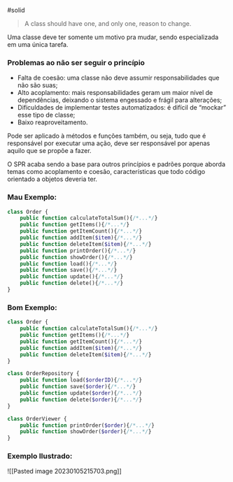 #solid
> A class should have one, and only one, reason to change.

Uma classe deve ter somente um motivo pra mudar, sendo especializada em uma única tarefa.

### Problemas ao não ser seguir o princípio
- Falta de coesão: uma classe não deve assumir responsabilidades que não são suas;
- Alto acoplamento: mais responsabilidades geram um maior nível de dependências, deixando o sistema engessado e frágil para alterações;
- Dificuldades de implementar testes automatizados: é difícil de “mockar” esse tipo de classe;
- Baixo reaproveitamento.

Pode ser aplicado à métodos e funções também, ou seja, tudo que é responsável por executar uma ação, deve ser responsável por apenas aquilo que se propõe a fazer.

O SPR acaba sendo a base para outros princípios e padrões porque aborda temas como acoplamento e coesão, características que todo código orientado a objetos deveria ter.

### Mau Exemplo:
```php
class Order { 
	public function calculateTotalSum(){/*...*/} 
	public function getItems(){/*...*/}
	public function getItemCount(){/*...*/}
	public function addItem($item){/*...*/}
	public function deleteItem($item){/*...*/}
	public function printOrder(){/*...*/}
	public function showOrder(){/*...*/}
	public function load(){/*...*/}
	public function save(){/*...*/}
	public function update(){/*...*/}
	public function delete(){/*...*/}
}
```
### Bom Exemplo:
```php
class Order {
	public function calculateTotalSum(){/*...*/}
	public function getItems(){/*...*/}
	public function getItemCount(){/*...*/}
	public function addItem($item){/*...*/}
	public function deleteItem($item){/*...*/}
} 

class OrderRepository {
	public function load($orderID){/*...*/}
	public function save($order){/*...*/}
	public function update($order){/*...*/}
	public function delete($order){/*...*/}
}

class OrderViewer {
	public function printOrder($order){/*...*/}
	public function showOrder($order){/*...*/}
}
```

### Exemplo Ilustrado:
![[Pasted image 20230105215703.png]]
